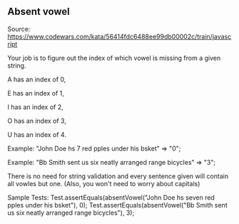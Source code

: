## Absent vowel
Source: https://www.codewars.com/kata/56414fdc6488ee99db00002c/train/javascript

Your job is to figure out the index of which vowel is missing from a given string.

A has an index of 0,

E has an index of 1,

I has an index of 2,

O has an index of 3,

U has an index of 4.

Example: "John Doe hs 7 red pples under his bsket" => "0";

Example: "Bb Smith sent us six neatly arranged range bicycles" => "3";

There is no need for string validation and every sentence given will contain all vowles but one. (Also, you won't need to worry about capitals)

Sample Tests: 
Test.assertEquals(absentVowel("John Doe hs seven red pples under his bsket"), 0);
Test.assertEquals(absentVowel("Bb Smith sent us six neatly arranged range bicycles"), 3);
